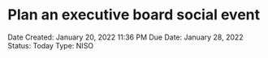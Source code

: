 # Plan an executive board social event

Date Created: January 20, 2022 11:36 PM
Due Date: January 28, 2022
Status: Today
Type: NISO